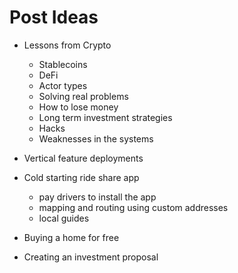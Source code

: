 # Post Ideas

- Lessons from Crypto
    - Stablecoins
    - DeFi
    - Actor types
    - Solving real problems
    - How to lose money
    - Long term investment strategies
    - Hacks
    - Weaknesses in the systems

- Vertical feature deployments
- Cold starting ride share app
    - pay drivers to install the app
    - mapping and routing using custom addresses
    - local guides
- Buying a home for free
- Creating an investment proposal